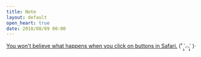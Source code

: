 ```yaml
---
title: Note
layout: default
open_heart: true
date: 2018/08/09 00:00
---
```


[You won't believe what happens when you click on buttons in Safari.](https://bugs.webkit.org/show_bug.cgi?id=112968) (˚ ˃̣̣̥⌓˂̣̣̥ )‧
